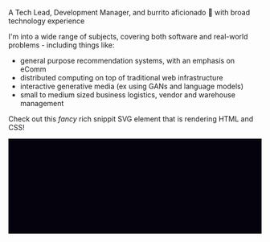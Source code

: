 A Tech Lead, Development Manager, and burrito aficionado 🌯 with broad technology experience

I'm into a wide range of subjects, covering both software and real-world problems - including things like:
 - general purpose recommendation systems, with an emphasis on eComm
 - distributed computing on top of traditional web infrastructure
 - interactive generative media (ex using GANs and language models)
 - small to medium sized business logistics, vendor and warehouse management

 Check out this *fancy* rich snippit SVG element that is rendering HTML and CSS!

<img src="landing.svg">
